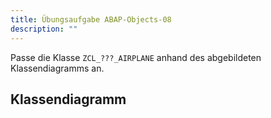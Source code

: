 ```yaml
---
title: Übungsaufgabe ABAP-Objects-08
description: ""
---
```


Passe die Klasse `ZCL_???_AIRPLANE` anhand des abgebildeten Klassendiagramms an.

## Klassendiagramm